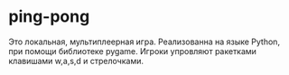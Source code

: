 # ping-pong
Это локальная, мультиплеерная игра.
Реализованна на языке Python, при помощи библиотеке pygame.
Игроки упровляют ракетками клавишами w,a,s,d и стрелочками.
